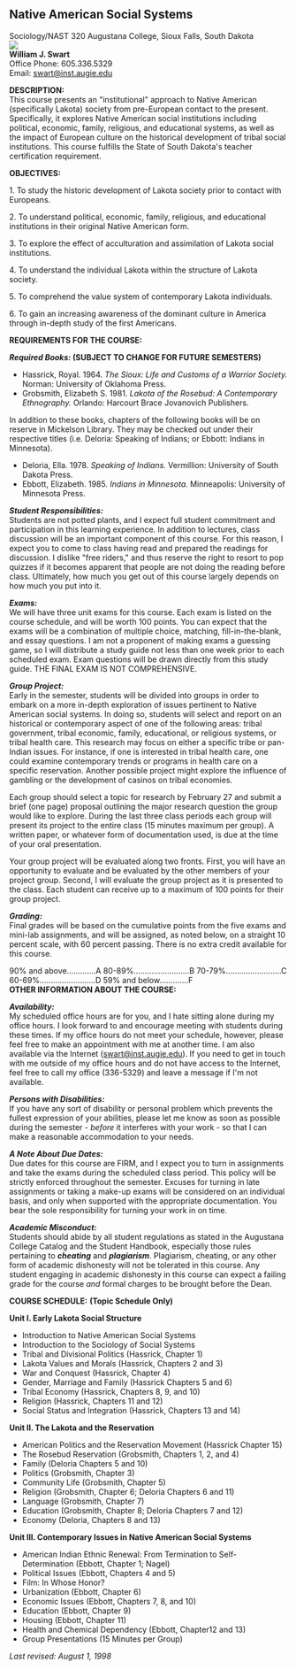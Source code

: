## Native American Social Systems

Sociology/NAST 320 Augustana College, Sioux Falls, South Dakota  
![](bluemarb.gif)  
**William J. Swart**  
Office Phone: 605.336.5329  
Email: swart@inst.augie.edu  

**DESCRIPTION:**  
This course presents an "institutional" approach to Native American
(specifically Lakota) society from pre-European contact to the present.
Specifically, it explores Native American social institutions including
political, economic, family, religious, and educational systems, as well as
the impact of European culture on the historical development of tribal social
institutions. This course fulfills the State of South Dakota's teacher
certification requirement.

**OBJECTIVES:**  
  
1\. To study the historic development of Lakota society prior to contact with
Europeans.  
  
2\. To understand political, economic, family, religious, and educational
institutions in their original Native American form.  
  
3\. To explore the effect of acculturation and assimilation of Lakota social
institutions.  
  
4\. To understand the individual Lakota within the structure of Lakota
society.  
  
5\. To comprehend the value system of contemporary Lakota individuals.  
  
6\. To gain an increasing awareness of the dominant culture in America through
in-depth study of the first Americans.

**REQUIREMENTS FOR THE COURSE:**  
  
**_Required Books:_ (SUBJECT TO CHANGE FOR FUTURE SEMESTERS)**  

  * Hassrick, Royal. 1964. _The Sioux: Life and Customs of a Warrior Society._ Norman: University of Oklahoma Press.
  * Grobsmith, Elizabeth S. 1981. _Lakota of the Rosebud: A Contemporary Ethnography._ Orlando: Harcourt Brace Jovanovich Publishers.

In addition to these books, chapters of the following books will be on reserve
in Mickelson Library. They may be checked out under their respective titles
(i.e. Deloria: Speaking of Indians; or Ebbott: Indians in Minnesota).

  * Deloria, Ella. 1978. _Speaking of Indians._ Vermillion: University of South Dakota Press.
  * Ebbott, Elizabeth. 1985. _Indians in Minnesota._ Minneapolis: University of Minnesota Press.

**_Student Responsibilities:_**  
Students are not potted plants, and I expect full student commitment and
participation in this learning experience. In addition to lectures, class
discussion will be an important component of this course. For this reason, I
expect you to come to class having read and prepared the readings for
discussion. I dislike "free riders," and thus reserve the right to resort to
pop quizzes if it becomes apparent that people are not doing the reading
before class. Ultimately, how much you get out of this course largely depends
on how much you put into it.

**_Exams:_**  
We will have three unit exams for this course. Each exam is listed on the
course schedule, and will be worth 100 points. You can expect that the exams
will be a combination of multiple choice, matching, fill-in-the-blank, and
essay questions. I am not a proponent of making exams a guessing game, so I
will distribute a study guide not less than one week prior to each scheduled
exam. Exam questions will be drawn directly from this study guide. THE FINAL
EXAM IS NOT COMPREHENSIVE.

**_Group Project:_**  
Early in the semester, students will be divided into groups in order to embark
on a more in-depth exploration of issues pertinent to Native American social
systems. In doing so, students will select and report on an historical or
contemporary aspect of one of the following areas: tribal government, tribal
economic, family, educational, or religious systems, or tribal health care.
This research may focus on either a specific tribe or pan-Indian issues. For
instance, if one is interested in tribal health care, one could examine
contemporary trends or programs in health care on a specific reservation.
Another possible project might explore the influence of gambling or the
development of casinos on tribal economies.  

Each group should select a topic for research by February 27 and submit a
brief (one page) proposal outlining the major research question the group
would like to explore. During the last three class periods each group will
present its project to the entire class (15 minutes maximum per group). A
written paper, or whatever form of documentation used, is due at the time of
your oral presentation.

Your group project will be evaluated along two fronts. First, you will have an
opportunity to evaluate and be evaluated by the other members of your project
group. Second, I will evaluate the group project as it is presented to the
class. Each student can receive up to a maximum of 100 points for their group
project.

**_Grading:_**  
Final grades will be based on the cumulative points from the five exams and
mini-lab assignments, and will be assigned, as noted below, on a straight 10
percent scale, with 60 percent passing. There is no extra credit available for
this course.

90% and above.............A 80-89%.........................B
70-79%.........................C 60-69%.........................D 59% and
below.............F  
**OTHER INFORMATION ABOUT THE COURSE:**  

**_Availability:_**  
My scheduled office hours are for you, and I hate sitting alone during my
office hours. I look forward to and encourage meeting with students during
these times. If my office hours do not meet your schedule, however, please
feel free to make an appointment with me at another time. I am also available
via the Internet (swart@inst.augie.edu). If you need to get in touch with me
outside of my office hours and do not have access to the Internet, feel free
to call my office (336-5329) and leave a message if I'm not available.

**_Persons with Disabilities:_**  
If you have any sort of disability or personal problem which prevents the
fullest expression of your abilities, please let me know as soon as possible
during the semester - _before_ it interferes with your work - so that I can
make a reasonable accommodation to your needs.

**_A Note About Due Dates:_**  
Due dates for this course are FIRM, and I expect you to turn in assignments
and take the exams during the scheduled class period. This policy will be
strictly enforced throughout the semester. Excuses for turning in late
assignments or taking a make-up exams will be considered on an individual
basis, and only when supported with the appropriate documentation. You bear
the sole responsibility for turning your work in on time.

**_Academic Misconduct:_**  
Students should abide by all student regulations as stated in the Augustana
College Catalog and the Student Handbook, especially those rules pertaining to
**_cheating_** and **_plagiarism_**. Plagiarism, cheating, or any other form
of academic dishonesty will not be tolerated in this course. Any student
engaging in academic dishonesty in this course can expect a failing grade for
the course _and_ formal charges to be brought before the Dean.

**COURSE SCHEDULE:** **(Topic Schedule Only)**  
  
**Unit I. Early Lakota Social Structure**  

  * Introduction to Native American Social Systems
  * Introduction to the Sociology of Social Systems
  * Tribal and Divisional Politics (Hassrick, Chapter 1)
  * Lakota Values and Morals (Hassrick, Chapters 2 and 3)
  * War and Conquest (Hassrick, Chapter 4)
  * Gender, Marriage and Family (Hassrick Chapters 5 and 6)
  * Tribal Economy (Hassrick, Chapters 8, 9, and 10)
  * Religion (Hassrick, Chapters 11 and 12)
  * Social Status and Integration (Hassrick, Chapters 13 and 14)

**Unit II. The Lakota and the Reservation**  

  * American Politics and the Reservation Movement (Hassrick Chapter 15)
  * The Rosebud Reservation (Grobsmith, Chapters 1, 2, and 4)
  * Family (Deloria Chapters 5 and 10)
  * Politics (Grobsmith, Chapter 3)
  * Community Life (Grobsmith, Chapter 5)
  * Religion (Grobsmith, Chapter 6; Deloria Chapters 6 and 11)
  * Language (Grobsmith, Chapter 7)
  * Education (Grobsmith, Chapter 8; Deloria Chapters 7 and 12)
  * Economy (Deloria, Chapters 8 and 13)

**Unit III. Contemporary Issues in Native American Social Systems**  

  * American Indian Ethnic Renewal: From Termination to Self-Determination (Ebbott, Chapter 1; Nagel)
  * Political Issues (Ebbott, Chapters 4 and 5)
  * Film: In Whose Honor?
  * Urbanization (Ebbott, Chapter 6)
  * Economic Issues (Ebbott, Chapters 7, 8, and 10)
  * Education (Ebbott, Chapter 9)
  * Housing (Ebbott, Chapter 11)
  * Health and Chemical Dependency (Ebbott, Chapter12 and 13)
  * Group Presentations (15 Minutes per Group)

_Last revised: August 1, 1998_  

